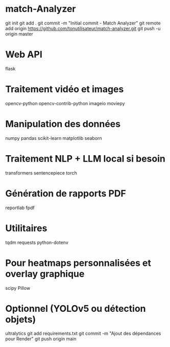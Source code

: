 # match-Analyzer
git init
git add .
git commit -m "Initial commit - Match Analyzer"
git remote add origin https://github.com/tonutilisateur/match-analyzer.git
git push -u origin master
# Web API
flask

# Traitement vidéo et images
opencv-python
opencv-contrib-python
imageio
moviepy

# Manipulation des données
numpy
pandas
scikit-learn
matplotlib
seaborn

# Traitement NLP + LLM local si besoin
transformers
sentencepiece
torch

# Génération de rapports PDF
reportlab
fpdf

# Utilitaires
tqdm
requests
python-dotenv

# Pour heatmaps personnalisées et overlay graphique
scipy
Pillow

# Optionnel (YOLOv5 ou détection objets)
ultralytics
git add requirements.txt
git commit -m "Ajout des dépendances pour Render"
git push origin main

